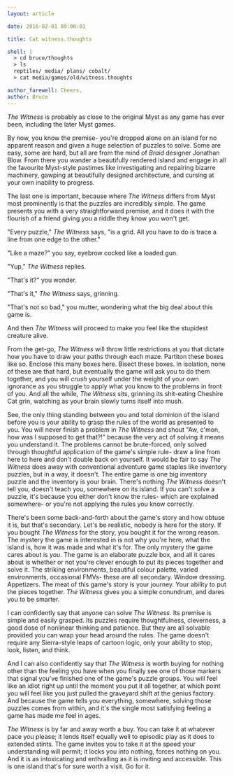```yaml
---
layout: article

date: 2016-02-01 09:00:01

title: Cat witness.thoughts

shell: |
  > cd bruce/thoughts
  > ls
  reptiles/ media/ plans/ cobalt/
  > cat media/games/old/witness.thoughts

author_farewell: Cheers,
author: Bruce
---
```


*The Witness* is probably as close to the original Myst as any game has ever been, including the later Myst games. 

By now, you know the premise- you're dropped alone on an island for no apparent reason and given a huge selection of puzzles to solve. Some are easy, some are hard, but all are from the mind of *Braid* designer Jonathan Blow. From there you wander a beautifully rendered island and engage in all the favourite Myst-style pastimes like investigating and repairing bizarre machinery, gawping at beautifully designed architecture, and cursing at your own inability to progress. 

The last one is important, because where *The Witness* differs from Myst most prominently is that the puzzles are incredibly simple. The game presents you with a very straightforward premise, and it does it with the flourish of a friend giving you a riddle they know you won't get. 

"Every puzzle," *The Witness* says, "is a grid. All you have to do is trace a line from one edge to the other."

"Like a maze?" you say, eyebrow cocked like a loaded gun. 

"Yup," *The Witness* replies.

"That's it?" you wonder.

"That's it," *The Witness* says, grinning.

"That's not so bad," you mutter, wondering what the big deal about this game is.

And then *The Witness* will proceed to make you feel like the stupidest creature alive. 

From the get-go, *The Witness* will throw little restrictions at you that dictate how you have to draw your paths through each maze. Partiton these boxes like so. Enclose this many boxes here. Bisect these boxes. In isolation, none of these are that hard, but eventually the game will ask you to do them together, and you will *crush* yourself under the weight of your own ignorance as you struggle to apply what you know to the problems in front of you. And all the while, *The Witness* sits, grinning its shit-eating Cheshire Cat grin, watching as your brain slowly turns itself into mush.

See, the only thing standing between you and total dominion of the island before you is your ability to grasp the rules of the world as presented to you. You will never finish a problem in *The Witness* and shout "Aw, c'mon, how was I supposed to get that?!" because the very act of solving it means you understand it. The problems cannot be brute-forced, only solved through thoughtful application of the game's simple rule- draw a line from here to here and don't double back on yourself. It would be fair to say *The Witness* does away with conventional adventure game staples like inventory puzzles, but in a way, it doesn't. The entire game is one big inventory puzzle and the inventory is your brain. There's nothing *The Witness* doesn't tell you, doesn't teach you, somewhere on its island. If you can't solve a puzzle, it's because you either don't know the rules- which are explained somewhere- or you're not applying the rules you know correctly. 

There's been some back-and-forth about the game's story and how obtuse it is, but that's secondary. Let's be realistic, nobody is here for the story. If you bought *The Witness* for the story, you bought it for the wrong reason. The mystery the game is interested in is not why you're here, what the island is, how it was made and what it's for. The only mystery the game cares about is *you*. The game is an elaborate puzzle box, and all it cares about is whether or not you're clever enough to put its pieces together and solve it. The striking environments, beautiful colour palette, varied environments, occasional FMVs- these are all secondary. Window dressing. Appetizers. The meat of this game's story is your journey. Your ability to put the pieces together. *The Witness* gives you a simple conundrum, and dares you to be smarter. 

I can confidently say that anyone can solve *The Witness*. Its premise is simple and easily grasped. Its puzzles require thoughtfulness, cleverness, a good dose of nonlinear thinking and patience. But they are all solvable provided you can wrap your head around the rules. The game doesn't require any Sierra-style leaps of cartoon logic, only your ability to stop, look, listen, and think. 

And I can also confidently say that *The Witness* is worth buying for nothing other than the feeling you have when you finally see one of those markers that signal you've finished one of the game's puzzle groups. You will feel like an idiot right up until the moment you put it all together, at which point you will feel like you just pulled the graveyard shift at the genius factory. And because the game tells you everything, somewhere, solving those puzzles comes from within, and it's the single most satisfying feeling a game has made me feel in ages. 

*The Witness* is by far and away worth a buy. You can take it at whatever pace you please; it lends itself equally well to episodic play as it does to extended stints. The game invites you to take it at the speed your understanding will permit; it locks you into nothing, forces nothing on you. And it is as intoxicating and enthralling as it is inviting and accessible. This is one island that's for sure worth a visit. Go for it. 
